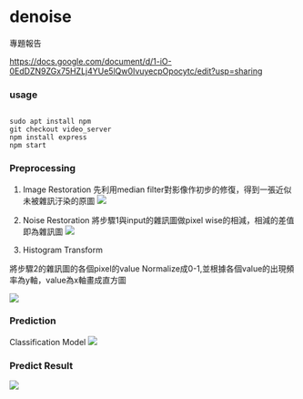 # denoise

專題報告

https://docs.google.com/document/d/1-iO-0EdDZN9ZGx75HZLj4YUe5lQw0IvuyecpOpocytc/edit?usp=sharing

### usage
```

sudo apt install npm
git checkout video_server
npm install express
npm start
```

### Preprocessing

1. Image Restoration
先利用median filter對影像作初步的修復，得到一張近似未被雜訊汙染的原圖
![](https://i.imgur.com/PbI3Xlt.jpg)

2. Noise Restoration
將步驟1與input的雜訊圖做pixel wise的相減，相減的差值即為雜訊圖
![](https://i.imgur.com/9AdbmLR.png)

3. Histogram Transform

將步驟2的雜訊圖的各個pixel的value Normalize成0-1,並根據各個value的出現頻率為y軸，value為x軸畫成直方圖

![](https://i.imgur.com/JWPH0nH.png)

### Prediction
Classification Model
![](https://i.imgur.com/5muAMaM.png)


### Predict Result

![](https://i.imgur.com/jGUHpiF.jpg)
